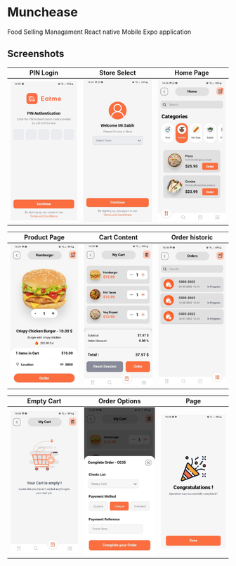 # Munchease
Food Selling Managament React native Mobile Expo application

## Screenshots

| PIN Login | Store Select | Home Page |
| --- | --- | --- |
| ![App Screenshot](https://github.com/ChronoStone/Munchease/blob/main/App%20Screens/01.jpg?raw=true) | ![App Screenshot](https://github.com/ChronoStone/Munchease/blob/main/App%20Screens/02.jpg?raw=true) | ![App Screenshot](https://github.com/ChronoStone/Munchease/blob/main/App%20Screens/03.jpg?raw=true) |

| Product Page | Cart Content | Order historic |
| --- | --- | --- |
| ![App Screenshot](https://github.com/ChronoStone/Munchease/blob/main/App%20Screens/04.jpg?raw=true) | ![App Screenshot](https://github.com/ChronoStone/Munchease/blob/main/App%20Screens/06.jpg?raw=true) | ![App Screenshot](https://github.com/ChronoStone/Munchease/blob/main/App%20Screens/09.jpg?raw=true) |

| Empty Cart | Order Options | Page |
| --- | --- | --- |
| ![App Screenshot](https://github.com/ChronoStone/Munchease/blob/main/App%20Screens/08.jpg) | ![App Screenshot](https://github.com/ChronoStone/Munchease/blob/main/App%20Screens/07.jpg) | ![App Screenshot](https://github.com/ChronoStone/Munchease/blob/main/App%20Screens/10.jpg) |
